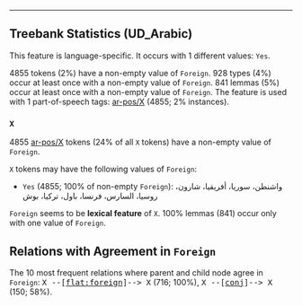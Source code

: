 

--------------------------------------------------------------------------------

## Treebank Statistics (UD_Arabic)

This feature is language-specific.
It occurs with 1 different values: `Yes`.

4855 tokens (2%) have a non-empty value of `Foreign`.
928 types (4%) occur at least once with a non-empty value of `Foreign`.
841 lemmas (5%) occur at least once with a non-empty value of `Foreign`.
The feature is used with 1 part-of-speech tags: [ar-pos/X]() (4855; 2% instances).

### `X`

4855 [ar-pos/X]() tokens (24% of all `X` tokens) have a non-empty value of `Foreign`.

`X` tokens may have the following values of `Foreign`:

* `Yes` (4855; 100% of non-empty `Foreign`): واشنطن، سوريا، أفريقيا، شارون، روسيا، السارس، فرنسا، باول، تركيا، بوش

`Foreign` seems to be **lexical feature** of `X`. 100% lemmas (841) occur only with one value of `Foreign`.

## Relations with Agreement in `Foreign`

The 10 most frequent relations where parent and child node agree in `Foreign`:
<tt>X --[<a href="../dep/flat:foreign.html">flat:foreign</a>]--> X</tt> (716; 100%),
<tt>X --[<a href="../dep/conj.html">conj</a>]--> X</tt> (150; 58%).

